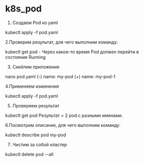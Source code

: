# k8s_pod
1. Создаем Pod из yaml
   
kubectl apply -f pod.yaml

2.Проверим результат, для чего выполним команду:

kubectl get pod - Через какое-то время Pod должен перейти в состояние Running

3. Скейлим приложение
   
nano pod.yaml
(-) name: my-pod
(+)  name: my-pod-1

4.Применяем изменения

kubectl apply -f pod.yaml

5. Проверяем результат
   
kubectl get pod
Результат = 2 pod с разными именами.

6.Посмотрим описание, для чего выполним команду:

kubectl describe pod my-pod

7. Чистим за собой кластер

kubectl delete pod --all

